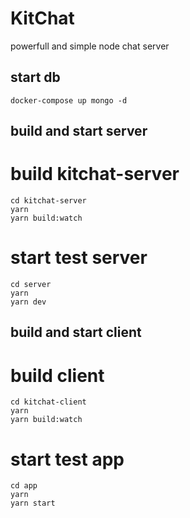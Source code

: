 # KitChat
powerfull and simple node chat server

## start db
```
docker-compose up mongo -d
```

## build and start server
# build kitchat-server
```
cd kitchat-server
yarn
yarn build:watch
```
# start test server
```
cd server
yarn
yarn dev
```
## build and start client
# build client
```
cd kitchat-client
yarn
yarn build:watch
```

# start test app
```
cd app
yarn
yarn start
```
